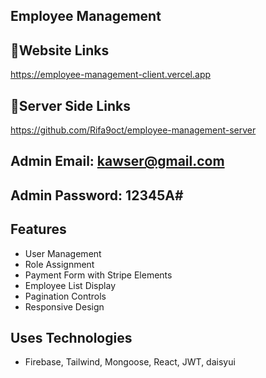 
## Employee Management

## 🔗Website Links
https://employee-management-client.vercel.app

## 🔗Server Side Links
https://github.com/Rifa9oct/employee-management-server

## Admin Email: kawser@gmail.com
## Admin Password: 12345A#


## Features

- User Management
- Role Assignment
- Payment Form with Stripe Elements
- Employee List Display
- Pagination Controls
- Responsive Design

## Uses Technologies
- Firebase, Tailwind, Mongoose, React, JWT, daisyui

